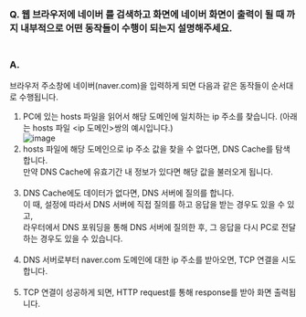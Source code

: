 ### Q. 웹 브라우저에 네이버 를 검색하고 화면에 네이버 화면이 출력이 될 때 까지 내부적으로 어떤 동작들이 수행이 되는지 설명해주세요. <br/><br/>

### A.
브라우저 주소창에 네이버(naver.com)을 입력하게 되면 다음과 같은 동작들이 순서대로 수행됩니다. <br/>
1. PC에 있는 hosts 파일을 읽어서 해당 도메인에 일치하는 ip 주소를 찾습니다. (아래는 hosts 파일 <ip 도메인>쌍의 예시입니다.) <br/>
  ![image](https://user-images.githubusercontent.com/53833541/191201545-61de648d-b1e3-4f66-85dc-59b33edc4aee.png)
2. hosts 파일에 해당 도메인으로 ip 주소 값을 찾을 수 없다면, DNS Cache를 탐색합니다. <br/>
   만약 DNS Cache에 유효기간 내 정보가 있다면 해당 값을 불러오게 됩니다. <br/><br/>
3. DNS Cache에도 데이터가 없다면, DNS 서버에 질의를 합니다. <br/>
   이 때, 설정에 따라서 DNS 서버에 직접 질의를 하고 응답을 받는 경우도 있을 수 있고, <br/>
   라우터에서 DNS 포워딩을 통해 DNS 서버에 질의한 후, 그 응답을 다시 PC로 전달하는 경우도 있을 수 있습니다. <br/><br/>
4. DNS 서버로부터 naver.com 도메인에 대한 ip 주소를 받아오면, TCP 연결을 시도합니다. <br/><br/>
5. TCP 연결이 성공하게 되면, HTTP request를 통해 response를 받아 화면 출력됩니다.
